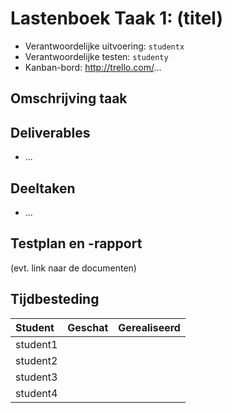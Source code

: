 # Lastenboek Taak 1: (titel)

* Verantwoordelijke uitvoering: `studentx`
* Verantwoordelijke testen: `studenty`
* Kanban-bord: http://trello.com/...

## Omschrijving taak

## Deliverables

* ...

## Deeltaken

* ...

## Testplan en -rapport

(evt. link naar de documenten)

## Tijdbesteding

| Student  | Geschat | Gerealiseerd |
| :---     |    ---: |         ---: |
| student1 |         |              |
| student2 |         |              |
| student3 |         |              |
| student4 |         |              |
 

